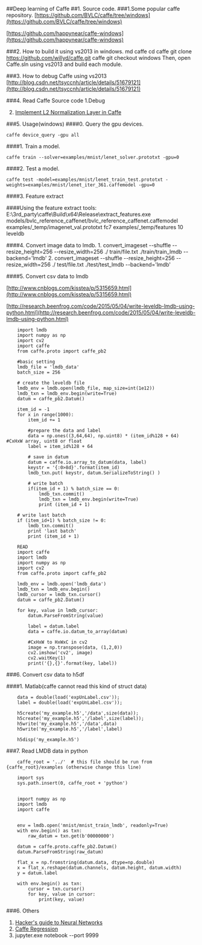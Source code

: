 ##Deep learning of Caffe
##1. Source code.
###1.Some popular caffe repository.
[https://github.com/BVLC/caffe/tree/windows](https://github.com/BVLC/caffe/tree/windows)

[https://github.com/happynear/caffe-windows](https://github.com/happynear/caffe-windows)

###2. How to build it using vs2013 in windows.
	md caffe
	cd caffe
	git clone https://github.com/willyd/caffe.git caffe
	git checkout windows
Then, open Caffe.sln using vs2013 and build each module.


###3. How to debug Caffe using vs2013
[http://blog.csdn.net/tsyccnh/article/details/51679121](http://blog.csdn.net/tsyccnh/article/details/51679121)

###4. Read Caffe Source code
1.Debug[]()

2. [Implement L2 Normalization Layer in Caffe](http://freesouls.github.io/2015/08/30/caffe-implement-l2-normlization-layer/)

###5. Usage(windows)
####0. Query the gpu devices.

	caffe device_query -gpu all
	
####1. Train a model.
 
	caffe train --solver=examples/mnist/lenet_solver.prototxt -gpu=0

####2. Test a model.
	
	caffe test -model=examples/mnist/lenet_train_test.prototxt -weights=examples/mnist/lenet_iter_361.caffemodel -gpu=0

####3. Feature extract
 
####Using the feature extract tools:  
	E:\3rd_party\caffe\Build\x64\Release\extract_features.exe models/bvlc_reference_caffenet/bvlc_reference_caffenet.caffemodel examples/_temp/imagenet_val.prototxt fc7 examples/_temp/features 10 leveldb

####4. Convert image data to lmdb.
	1. convert_imageset --shuffle  --resize_height=256 --resize_width=256 ./ train/file.txt ./train/train_lmdb --backend='lmdb'
	2. convert_imageset --shuffle  --resize_height=256 --resize_width=256 ./ test/file.txt ./test/test_lmdb  --backend='lmdb'
	

####5. Convert csv data to lmdb
 
[http://www.cnblogs.com/kisstea/p/5315659.html](http://www.cnblogs.com/kisstea/p/5315659.html)

[http://research.beenfrog.com/code/2015/05/04/write-leveldb-lmdb-using-python.html](http://research.beenfrog.com/code/2015/05/04/write-leveldb-lmdb-using-python.html)

		import lmdb
		import numpy as np
		import cv2
		import caffe
		from caffe.proto import caffe_pb2
		
		#basic setting
		lmdb_file = 'lmdb_data'
		batch_size = 256
		
		# create the leveldb file
		lmdb_env = lmdb.open(lmdb_file, map_size=int(1e12))
		lmdb_txn = lmdb_env.begin(write=True)
		datum = caffe_pb2.Datum()
		
		item_id = -1
		for x in range(1000):
		    item_id += 1
		
		    #prepare the data and label
		    data = np.ones((3,64,64), np.uint8) * (item_id%128 + 64) #CxHxW array, uint8 or float
		    label = item_id%128 + 64
		
		    # save in datum
		    datum = caffe.io.array_to_datum(data, label)
		    keystr = '{:0>8d}'.format(item_id)
		    lmdb_txn.put( keystr, datum.SerializeToString() )
		
		    # write batch
		    if(item_id + 1) % batch_size == 0:
		        lmdb_txn.commit()
		        lmdb_txn = lmdb_env.begin(write=True)
		        print (item_id + 1)
		
		# write last batch
		if (item_id+1) % batch_size != 0:
		    lmdb_txn.commit()
		    print 'last batch'
		    print (item_id + 1)
		
		READ
		import caffe
		import lmdb
		import numpy as np
		import cv2
		from caffe.proto import caffe_pb2
		
		lmdb_env = lmdb.open('lmdb_data')
		lmdb_txn = lmdb_env.begin()
		lmdb_cursor = lmdb_txn.cursor()
		datum = caffe_pb2.Datum()
		
		for key, value in lmdb_cursor:
		    datum.ParseFromString(value)
		
		    label = datum.label
		    data = caffe.io.datum_to_array(datum)
		
		    #CxHxW to HxWxC in cv2
		    image = np.transpose(data, (1,2,0))
		    cv2.imshow('cv2', image)
		    cv2.waitKey(1)
		    print('{},{}'.format(key, label))
 
###6. Convert csv data to h5df

####1. Matlab(caffe cannot read this kind of struct data)
	
		data = double(load('expUnLabel.csv'));
		label = double(load('expUnLabel.csv'));
		
		h5create('my_example.h5','/data',size(data));
		h5create('my_example.h5','/label',size(label));
		h5write('my_example.h5','/data',data)
		h5write('my_example.h5','/label',label)
		
		h5disp('my_example.h5')

###7. Read LMDB data in python

		caffe_root = '../'  # this file should be run from {caffe_root}/examples (otherwise change this line)
		
		import sys
		sys.path.insert(0, caffe_root + 'python')
		
		
		import numpy as np
		import lmdb
		import caffe
		
		
		env = lmdb.open('mnist/mnist_train_lmdb', readonly=True)
		with env.begin() as txn:
		    raw_datum = txn.get(b'00000000')
		
		datum = caffe.proto.caffe_pb2.Datum()
		datum.ParseFromString(raw_datum)
		
		flat_x = np.fromstring(datum.data, dtype=np.double)
		x = flat_x.reshape(datum.channels, datum.height, datum.width)
		y = datum.label
		
		with env.begin() as txn:
		    cursor = txn.cursor()
		    for key, value in cursor:
		        print(key, value)

###6. Others
1. [Hacker's guide to Neural Networks](http://karpathy.github.io/neuralnets/)
2. [Caffe Regression](https://github.com/qiexing/caffe-regression)
3. jupyter.exe notebook --port 9999

